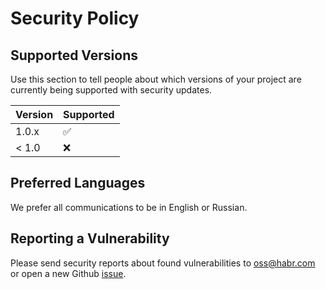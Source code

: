 # Security Policy

## Supported Versions

Use this section to tell people about which versions of your project are
currently being supported with security updates.

| Version | Supported          |
| ------- | ------------------ |
| 1.0.x   | :white_check_mark: |
| < 1.0   | :x:                |

## Preferred Languages

We prefer all communications to be in English or Russian.

## Reporting a Vulnerability

Please send security reports about found vulnerabilities to [oss@habr.com](oss@habr.com) 
or open a new Github [issue](https://github.com/habralab/bounceman/issues).
